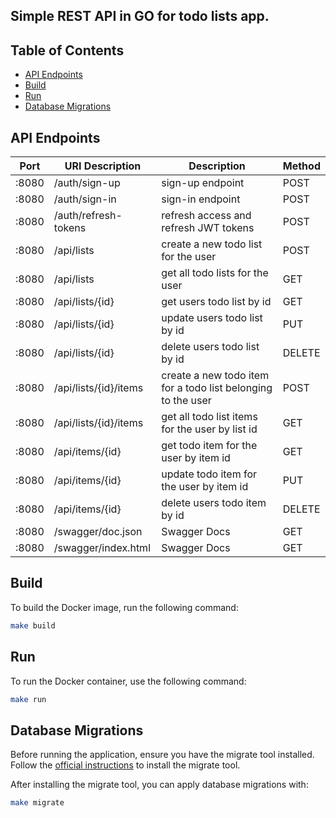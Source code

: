 ## Simple REST API in GO for todo lists app.

## Table of Contents

- [API Endpoints](#api-endpoints)
- [Build](#build)
- [Run](#run)
- [Database Migrations](#database-migrations)

## API Endpoints

| Port  | URI	Description       | Description                                                  | Method |
|-------|-----------------------|--------------------------------------------------------------|--------|
| :8080 | /auth/sign-up         | sign-up endpoint                                             | POST   |
| :8080 | /auth/sign-in         | sign-in endpoint                                             | POST   |
| :8080 | /auth/refresh-tokens  | refresh access and refresh JWT tokens                        | POST   |
| :8080 | /api/lists            | create a new todo list for the user                          | POST   |
| :8080 | /api/lists            | get all todo lists for the user                              | GET    |
| :8080 | /api/lists/{id}       | get users todo list by id                                    | GET    |
| :8080 | /api/lists/{id}       | update users todo list by id                                 | PUT    |
| :8080 | /api/lists/{id}       | delete users todo list by id                                 | DELETE |
| :8080 | /api/lists/{id}/items | create a new todo item for a todo list belonging to the user | POST   |
| :8080 | /api/lists/{id}/items | get all todo list items for the user by list id              | GET    |
| :8080 | /api/items/{id}       | get todo item for the user by item id                        | GET    |
| :8080 | /api/items/{id}       | update todo item for the user by item id                     | PUT    |
| :8080 | /api/items/{id}       | delete users todo item by id                                 | DELETE |
| :8080 | /swagger/doc.json     | Swagger Docs                                                 | GET    |
| :8080 | /swagger/index.html   | Swagger Docs                                                 | GET    |

## Build

To build the Docker image, run the following command:

```bash
make build
```

## Run

To run the Docker container, use the following command:

```bash
make run
```

## Database Migrations
Before running the application, ensure you have the migrate tool installed.  
Follow the [official instructions](https://github.com/golang-migrate/migrate) to install the migrate tool.

After installing the migrate tool, you can apply database migrations with:

```bash
make migrate
```
